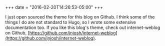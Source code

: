 +++
date = "2016-02-20T14:26:53-05:00"
+++

I just open sourced the theme for this blog on Github. I think some of the things I do are not standard to Hugo, so I wrote some extensive documentation too. If you like this blog's theme, check out internet-weblog on Github, [https://github.com/jnjosh/internet-weblog](https://github.com/jnjosh/internet-weblog).

